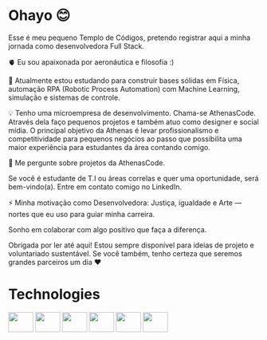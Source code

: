 
# Ohayo 😊

Esse é meu pequeno Templo de Códigos, pretendo registrar aqui a minha jornada como desenvolvedora Full Stack.

🫀 Eu sou apaixonada por aeronáutica e filosofia :)

🧠 Atualmente estou estudando para construir bases sólidas em Física, automação RPA (Robotic Process Automation) com Machine Learning, simulação e sistemas de controle. 

💡 Tenho uma microempresa de desenvolvimento. Chama-se AthenasCode. Através dela faço pequenos projetos e também atuo como designer e social mídia. O principal objetivo da Athenas é levar profissionalismo e competitividade para pequenos negócios ao passo que possibilita uma maior experiência para estudantes da área contando comigo.

💬 Me pergunte sobre projetos da AthenasCode.

Se você é estudante de T.I ou áreas correlas e quer uma oportunidade, será bem-vindo(a). Entre em contato comigo no LinkedIn.

⚡️ Minha motivação como Desenvolvedora: Justiça, igualdade e Arte — nortes que eu uso para guiar minha carreira. 

Sonho em colaborar com algo positivo que faça a diferença. 

Obrigada por ler até aqui! Estou sempre disponível para ideias de projeto e voluntariado sustentável. Se você também, tenho certeza que seremos grandes parceiros um dia ❤️

# Technologies

<div style="display: inline_block">
  
  <img aling=center height=40 width=50 src="https://cdn.jsdelivr.net/gh/devicons/devicon@latest/icons/python/python-original.svg" />

  <img aling=center height=40 width=50 src="https://cdn.jsdelivr.net/gh/devicons/devicon@latest/icons/javascript/javascript-original.svg" />

  <img aling=center height=40 width=50 src="https://cdn.jsdelivr.net/gh/devicons/devicon@latest/icons/selenium/selenium-original.svg" />

  <img aling=center color=white height=40 width=50  src="https://cdn.jsdelivr.net/gh/devicons/devicon@latest/icons/flask/flask-original.svg" />     

  <img aling=center height=40 width=50 src="https://cdn.jsdelivr.net/gh/devicons/devicon@latest/icons/java/java-original.svg" />

  <img aling=center height=40 width=50 src="https://cdn.jsdelivr.net/gh/devicons/devicon@latest/icons/php/php-original.svg" />
          
          
          
          
</div>
